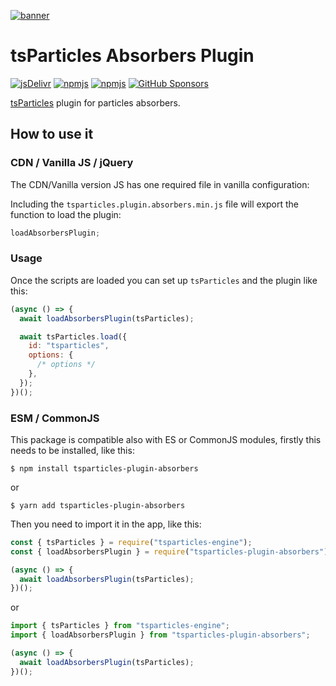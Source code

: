 [![banner](https://particles.js.org/images/banner2.png)](https://particles.js.org)

# tsParticles Absorbers Plugin

[![jsDelivr](https://data.jsdelivr.com/v1/package/npm/tsparticles-plugin-absorbers/badge)](https://www.jsdelivr.com/package/npm/tsparticles-plugin-absorbers)
[![npmjs](https://badge.fury.io/js/tsparticles-plugin-absorbers.svg)](https://www.npmjs.com/package/tsparticles-plugin-absorbers)
[![npmjs](https://img.shields.io/npm/dt/tsparticles-plugin-absorbers)](https://www.npmjs.com/package/tsparticles-plugin-absorbers) [![GitHub Sponsors](https://img.shields.io/github/sponsors/matteobruni)](https://github.com/sponsors/matteobruni)

[tsParticles](https://github.com/matteobruni/tsparticles) plugin for particles absorbers.

## How to use it

### CDN / Vanilla JS / jQuery

The CDN/Vanilla version JS has one required file in vanilla configuration:

Including the `tsparticles.plugin.absorbers.min.js` file will export the function to load the plugin:

```javascript
loadAbsorbersPlugin;
```

### Usage

Once the scripts are loaded you can set up `tsParticles` and the plugin like this:

```javascript
(async () => {
  await loadAbsorbersPlugin(tsParticles);

  await tsParticles.load({
    id: "tsparticles",
    options: {
      /* options */
    },
  });
})();
```

### ESM / CommonJS

This package is compatible also with ES or CommonJS modules, firstly this needs to be installed, like this:

```shell
$ npm install tsparticles-plugin-absorbers
```

or

```shell
$ yarn add tsparticles-plugin-absorbers
```

Then you need to import it in the app, like this:

```javascript
const { tsParticles } = require("tsparticles-engine");
const { loadAbsorbersPlugin } = require("tsparticles-plugin-absorbers");

(async () => {
  await loadAbsorbersPlugin(tsParticles);
})();
```

or

```javascript
import { tsParticles } from "tsparticles-engine";
import { loadAbsorbersPlugin } from "tsparticles-plugin-absorbers";

(async () => {
  await loadAbsorbersPlugin(tsParticles);
})();
```
